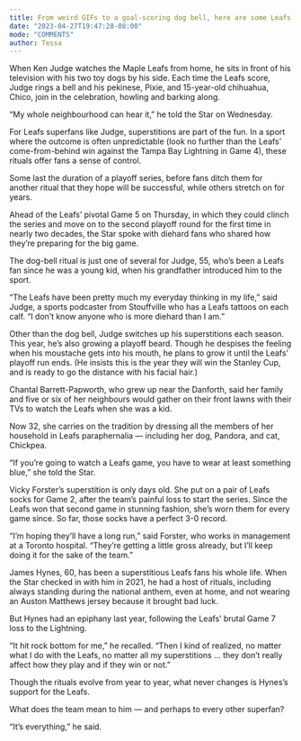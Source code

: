 ```yaml
---
title: From weird GIFs to a goal-scoring dog bell, here are some Leafs superfans’ quirkiest superstitions"
date: "2023-04-27T19:47:28-08:00"
mode: "COMMENTS"
author: Tessa
---
```


When Ken Judge watches the Maple Leafs from home, he sits in front of his television with his two toy dogs by his side. Each time the Leafs score, Judge rings a bell and his pekinese, Pixie, and 15-year-old chihuahua, Chico, join in the celebration, howling and barking along.

“My whole neighbourhood can hear it,” he told the Star on Wednesday.

For Leafs superfans like Judge, superstitions are part of the fun. In a sport where the outcome is often unpredictable (look no further than the Leafs’ come-from-behind win against the Tampa Bay Lightning in Game 4), these rituals offer fans a sense of control.

Some last the duration of a playoff series, before fans ditch them for another ritual that they hope will be successful, while others stretch on for years.

Ahead of the Leafs’ pivotal Game 5 on Thursday, in which they could clinch the series and move on to the second playoff round for the first time in nearly two decades, the Star spoke with diehard fans who shared how they’re preparing for the big game.

The dog-bell ritual is just one of several for Judge, 55, who’s been a Leafs fan since he was a young kid, when his grandfather introduced him to the sport.

“The Leafs have been pretty much my everyday thinking in my life,” said Judge, a sports podcaster from Stouffville who has a Leafs tattoos on each calf. “I don’t know anyone who is more diehard than I am.”

Other than the dog bell, Judge switches up his superstitions each season. This year, he’s also growing a playoff beard. Though he despises the feeling when his moustache gets into his mouth, he plans to grow it until the Leafs’ playoff run ends. (He insists this is the year they will win the Stanley Cup, and is ready to go the distance with his facial hair.)

Chantal Barrett-Papworth, who grew up near the Danforth, said her family and five or six of her neighbours would gather on their front lawns with their TVs to watch the Leafs when she was a kid.

Now 32, she carries on the tradition by dressing all the members of her household in Leafs paraphernalia — including her dog, Pandora, and cat, Chickpea.

“If you’re going to watch a Leafs game, you have to wear at least something blue,” she told the Star.

Vicky Forster’s superstition is only days old. She put on a pair of Leafs socks for Game 2, after the team’s painful loss to start the series. Since the Leafs won that second game in stunning fashion, she’s worn them for every game since. So far, those socks have a perfect 3-0 record.

“I’m hoping they’ll have a long run,” said Forster, who works in management at a Toronto hospital. “They’re getting a little gross already, but I’ll keep doing it for the sake of the team.”

James Hynes, 60, has been a superstitious Leafs fans his whole life. When the Star checked in with him in 2021, he had a host of rituals, including always standing during the national anthem, even at home, and not wearing an Auston Matthews jersey because it brought bad luck.

But Hynes had an epiphany last year, following the Leafs’ brutal Game 7 loss to the Lightning.

“It hit rock bottom for me,” he recalled. “Then I kind of realized, no matter what I do with the Leafs, no matter all my superstitions … they don’t really affect how they play and if they win or not.”

Though the rituals evolve from year to year, what never changes is Hynes’s support for the Leafs.

What does the team mean to him — and perhaps to every other superfan?

“It’s everything,” he said.
